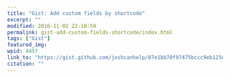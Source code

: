 ```yaml
---
title: "Gist: Add custom fields by shortcode"
excerpt: ""
modified: 2016-11-02 22:10:59
permalink: gist-add-custom-fields-shortcode/index.html
tags: ["Gist"]
featured_img:
wpid: 4457
link_to: "https://gist.github.com/joshcanhelp/87e1bb70f97475bccc9eb123e3fe2f1c"
citation: ""
---
```


